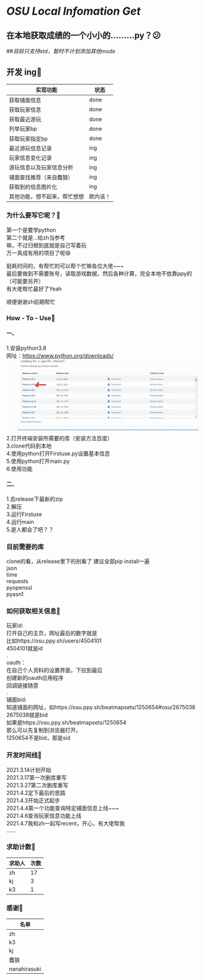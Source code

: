 # **_OSU Local Infomation Get_**

## 在本地获取成绩的一个小小的.........py？😕 

##_目前只支持std，暂时不计划添加其他mode_

## 开发 ing🚀️ 

| 实现功能 | 状态 |
| --- | --- |
|获取铺面信息|done|
|获取玩家信息|done|
|获取最近游玩|done|
|列举玩家bp|done|
|获取玩家指定bp|done|
|最近游玩信息记录|ing|
|玩家信息变化记录|ing|
|游玩信息以及玩家信息分析|ing|
|铺面查找推荐（来自蠢狼）|ing|
|获取到的信息图片化|ing|
|其他功能，想不起来，帮忙想想|欧内该！|

### 为什么要写它呢？🚀️ 

第一个是要学python  
第二个就是...给zh当参考  
嘛，不过归根到底就是自己写着玩  
万一真成有用的项目了呢😄   

挺耗时间的，有帮忙的可以帮个忙嘛各位大佬~~~  
最后要做到不需要账号，读取游戏数据，然后各种计算，完全本地不依靠ppy的（可能要另开）  
有大佬帮忙最好了Yeah  

顺便谢谢zh前期帮忙

### How - To - Use🚀️   
#### 一、  
1.安装python3.8   
网址：https://www.python.org/downloads/
![img_1.png](img_1.png)
2.打开终端安装所需要的库（安装方法百度）  
3.clone代码到本地  
4.使用python打开Firstuse.py设置基本信息  
5.使用python打开main.py    
6.使用功能    
#### 二、  
1.去release下最新的zip  
2.解压  
3.运行Firstuse  
4.运行main   
5.是人都会了吧？？
### 目前需要的库
clone的看，从release里下的别看了
建议全部pip install一遍  
json  
time  
requests  
pyopenssl  
pyasn1  

### 如何获取相关信息🚀️ 
 
玩家id:  
打开自己的主页，网址最后的数字就是  
比如https://osu.ppy.sh/users/4504101  
4504101就是id  
.    
oauth：   
在自己个人资料的设置界面，下拉到最后  
创建新的oauth应用程序  
回调链接随意  
.  
铺面bid:  
知道铺面的网址，如https://osu.ppy.sh/beatmapsets/1250654#osu/2675038  
2675038就是bid  
如果是https://osu.ppy.sh/beatmapsets/1250654  
那么可以先复制到浏览器打开。  
1250654不是bid，那是sid  

### 开发时间线🚀️ 

2021.3.14计划开始  
2021.3.17第一次删库重写  
2021.3.27第二次删库重写  
2021.4.2定下最后的思路  
2021.4.3开始正式起步  
2021.4.4第一个功能查询特定铺面信息上线~~~  
2021.4.6查询玩家信息功能上线  
2021.4.7我和zh一起写recent，开心，有大佬帮我  
......

### 求助计数🚀️

|求助人|次数|
|---|---|
|zh|17|
|kj|3|
|k3|1|

### 感谢🚀️
|名单|
|---|
|zh|
|k3|
|kj|
|蠢狼|
|nanahirasuki|